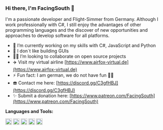 ### Hi there, I'm FacingSouth 👋

I'm a passionate developer and Flight-Simmer from Germany. Although I work professionally with C#, I still enjoy the advantages of other programming languages and the discover of new opportunities and approaches to develop software for all platforms. 

- 🔭 I’m currently working on my skills with C#, JavaScript and Python 
- 🌱 I don`t like building GUIs 
- 🧑‍💻 I’m looking to collaborate on open source projects
- :airplane: Visit my virtual airline [https://www.airfox-virtual.de](https://www.airfox-virtual.de)
- ⚡ Fun fact: I am german, we do not have fun 🤷‍♂️
- :phone: Contact me here: [https://discord.gg/C3gfHBJ](https://discord.gg/C3gfHBJ)
- :sparkles: Submit a donation here: [https://www.patreon.com/FacingSouth](https://www.patreon.com/FacingSouth)

**Languages and Tools:**  

<code><img height="20" src="https://airfox-virtual.de/storage/csharp.png"></code>
<code><img height="20" src="https://airfox-virtual.de/storage/python.png"></code>
<code><img height="20" src="https://airfox-virtual.de/storage/javascript.png"></code>
<code><img height="20" src="https://airfox-virtual.de/storage/nodejs.png"></code>
<code><img height="20" src="https://airfox-virtual.de/storage/html.png"></code>
